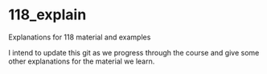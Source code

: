 # 118_explain
Explanations for 118 material and examples

I intend to update this git as we progress through the course and give some other explanations for the material we learn.